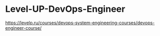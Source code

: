 # Level-UP-DevOps-Engineer

https://levelp.ru/courses/devops-system-engineering-courses/devops-engineer-course/

